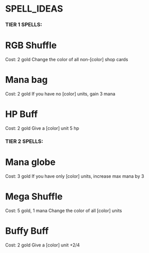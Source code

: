 

# SPELL_IDEAS



### TIER 1 SPELLS:

# RGB Shuffle
Cost: 2 gold
Change the color of all non-[color] shop cards

# Mana bag
Cost: 2 gold
If you have no [color] units, gain 3 mana

# HP Buff
Cost: 2 gold
Give a [color] unit 5 hp




### TIER 2 SPELLS:

# Mana globe
Cost: 3 gold
If you have only [color] units, increase max mana by 3

# Mega Shuffle
Cost: 5 gold, 1 mana
Change the color of all [color] units

# Buffy Buff
Cost: 2 gold
Give a [color] unit +2/4



